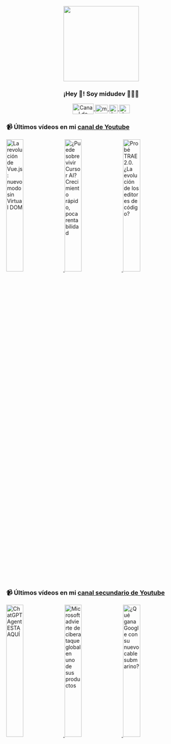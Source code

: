 <p align="center" width="300">
   <img align="center" width="200" src="https://user-images.githubusercontent.com/1561955/106762302-fda9de00-6635-11eb-99be-3ef744e60c0e.png" />
   <h3 align="center">¡Hey 👋! Soy midudev 👨🏻‍💻</h3>
</p>

<p align="center">
   <a href="https://twitch.tv/midudev" target="blank">
    <img align="center" src="https://upload.wikimedia.org/wikipedia/commons/c/ce/Twitch_logo_2019.svg" alt="Canal de Twitch de midudev" height="28px" width="56px" />
  </a>
  <span style="width: 8px;"> </span>
   <a href="https://youtube.com/midudev" target="blank">
    <img align="center" src="https://upload.wikimedia.org/wikipedia/commons/0/09/YouTube_full-color_icon_%282017%29.svg" alt="midudev" height="23px" width="33px" />
  </a>
  <span style="width: 8px;"> </span>
  <a href="https://instagram.com/midu.dev" target="blank">
    <img align="center" src="https://upload.wikimedia.org/wikipedia/commons/e/e7/Instagram_logo_2016.svg" alt="Canal de Instagram de midu.dev" height="23px" width="23px" />
  </a>
  <span style="width: 8px;"> </span>
  <a href="https://twitter.com/midudev" target="blank">
    <img align="center" src="https://upload.wikimedia.org/wikipedia/commons/thumb/6/6f/Logo_of_Twitter.svg/2491px-Logo_of_Twitter.svg.png" alt="Canal de Twitter de midudev" height="23px" width="28px" />
  </a>
</p>

### 📹 Últimos vídeos en mi [canal de Youtube](https://youtube.com/midudev?sub_confirmation=1)

<a href='https://youtu.be/rsbYm-Id5LY' target='_blank'>
  <img width='30%' src='https://img.youtube.com/vi/rsbYm-Id5LY/mqdefault.jpg' alt='La revolución de Vue.js: nuevo modo sin Virtual DOM' />
</a>
<a href='https://youtu.be/cMLqa7cJ64I' target='_blank'>
  <img width='30%' src='https://img.youtube.com/vi/cMLqa7cJ64I/mqdefault.jpg' alt='¿Puede sobrevivir Cursor AI? Crecimiento rápido, poca rentabilidad' />
</a>
<a href='https://youtu.be/FWNmVpaw8jk' target='_blank'>
  <img width='30%' src='https://img.youtube.com/vi/FWNmVpaw8jk/mqdefault.jpg' alt='Probé TRAE 2.0. ¿La evolución de los editores de código?' />
</a>

### 📹 Últimos vídeos en mi [canal secundario de Youtube](https://youtube.com/midulive?sub_confirmation=1)

<a href='https://youtu.be/AqyqRLrosWI' target='_blank'>
  <img width='30%' src='https://img.youtube.com/vi/AqyqRLrosWI/mqdefault.jpg' alt='ChatGPT Agent ESTA AQUÍ' />
</a>
<a href='https://youtu.be/wgzSObNT-ZE' target='_blank'>
  <img width='30%' src='https://img.youtube.com/vi/wgzSObNT-ZE/mqdefault.jpg' alt='Microsoft advierte de ciberataque global en uno de sus productos' />
</a>
<a href='https://youtu.be/8XZTpdlcyKw' target='_blank'>
  <img width='30%' src='https://img.youtube.com/vi/8XZTpdlcyKw/mqdefault.jpg' alt='¿Qué gana Google con su nuevo cable submarino?' />
</a>